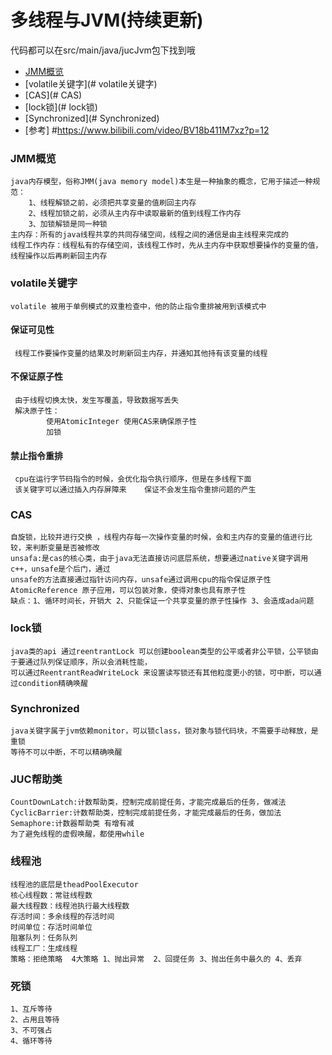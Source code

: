 # 多线程与JVM(持续更新)
   代码都可以在src/main/java/jucJvm包下找到哦
<!-- GFM-TOC -->
* [JMM概览](#JMM概览)
* [volatile关键字](# volatile关键字)
* [CAS](# CAS)
* [lock锁](# lock锁)
* [Synchronized](# Synchronized)
* [参考] #https://www.bilibili.com/video/BV18b411M7xz?p=12
<!-- GFM-TOC --> 
### JMM概览
    java内存模型，俗称JMM(java memory model)本生是一种抽象的概念，它用于描述一种规范：
        1、线程解锁之前，必须把共享变量的值刷回主内存
        2、线程加锁之前，必须从主内存中读取最新的值到线程工作内存
        3、加锁解锁是同一种锁 
    主内存：所有的java线程共享的共同存储空间，线程之间的通信是由主线程来完成的
    线程工作内存：线程私有的存储空间，该线程工作时，先从主内存中获取想要操作的变量的值，线程操作以后再刷新回主内存
### volatile关键字
    volatile 被用于单例模式的双重检查中，他的防止指令重排被用到该模式中
    
#### 保证可见性
     线程工作要操作变量的结果及时刷新回主内存，并通知其他持有该变量的线程
                   
#### 不保证原子性
     由于线程切换太快，发生写覆盖，导致数据写丢失
     解决原子性： 
            使用AtomicInteger 使用CAS来确保原子性
            加锁
    
#### 禁止指令重排
     cpu在运行字节码指令的时候，会优化指令执行顺序，但是在多线程下面
     该关键字可以通过插入内存屏障来    保证不会发生指令重排问题的产生

### CAS
    自旋锁，比较并进行交换 ，线程内存每一次操作变量的时候，会和主内存的变量的值进行比较，来判断变量是否被修改
    unsafa:是cas的核心类，由于java无法直接访问底层系统，想要通过native关键字调用c++，unsafe是个后门，通过
    unsafe的方法直接通过指针访问内存，unsafe通过调用cpu的指令保证原子性
    AtomicReference 原子应用，可以包装对象，使得对象也具有原子性
    缺点：1、循环时间长，开销大 2、只能保证一个共享变量的原子性操作 3、会造成ada问题

### lock锁
    java类的api 通过reentrantLock 可以创建boolean类型的公平或者非公平锁，公平锁由于要通过队列保证顺序，所以会消耗性能，
    可以通过ReentrantReadWriteLock 来设置读写锁还有其他粒度更小的锁，可中断，可以通过condition精确唤醒
    
### Synchronized
    java关键字属于jvm依赖monitor，可以锁class，锁对象与锁代码块，不需要手动释放，是重锁
    等待不可以中断，不可以精确唤醒
    
### JUC帮助类
    CountDownLatch:计数帮助类，控制完成前提任务，才能完成最后的任务，做减法
    CyclicBarrier:计数帮助类，控制完成前提任务，才能完成最后的任务，做加法
    Semaphore:计数器帮助类 有增有减
    为了避免线程的虚假唤醒，都使用while
    
### 线程池
    线程池的底层是theadPoolExecutor
    核心线程数：常驻线程数
    最大线程数：线程池执行最大线程数
    存活时间：多余线程的存活时间
    时间单位：存活时间单位
    阻塞队列：任务队列
    线程工厂：生成线程
    策略：拒绝策略  4大策略 1、抛出异常  2、回提任务 3、抛出任务中最久的 4、丢弃

### 死锁
    1、互斥等待
    2、占用且等待
    3、不可强占
    4、循环等待  